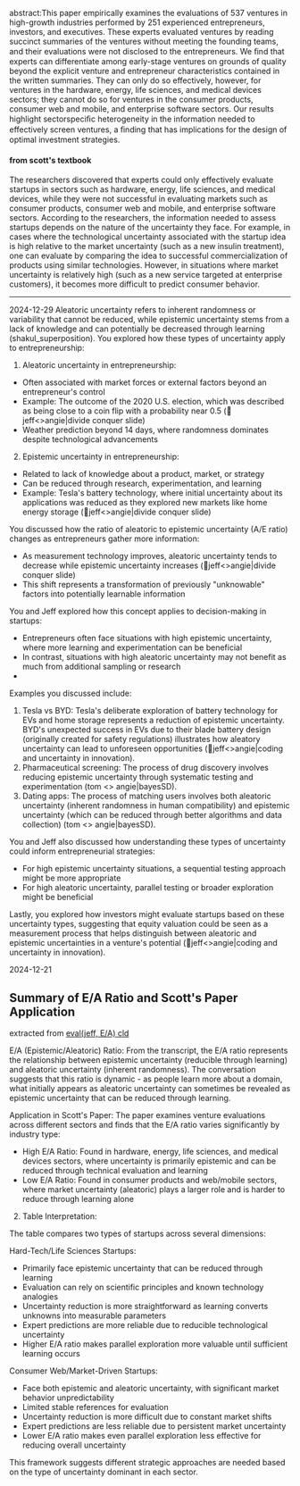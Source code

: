 abstract:This paper empirically examines the evaluations of 537 ventures in high-growth industries performed by 251 experienced entrepreneurs, investors, and executives. These experts evaluated ventures by reading succinct summaries of the ventures without meeting the founding teams, and their evaluations were not disclosed to the entrepreneurs. We ﬁnd that experts can differentiate among early-stage ventures on grounds of quality beyond the explicit venture and entrepreneur characteristics contained in the written summaries. They can only do so effectively, however, for ventures in the hardware, energy, life sciences, and medical devices sectors; they cannot do so for ventures in the consumer products, consumer web and mobile, and enterprise software sectors. Our results highlight sectorspeciﬁc heterogeneity in the information needed to effectively screen ventures, a ﬁnding that has implications for the design of optimal investment strategies.

#### from scott's textbook
The researchers discovered that experts could only effectively evaluate startups in sectors such as hardware, energy, life sciences, and medical devices, while they were not successful in evaluating markets such as consumer products, consumer web and mobile, and enterprise software sectors. According to the researchers, the information needed to assess startups depends on the nature of the uncertainty they face. For example, in cases where the technological uncertainty associated with the startup idea is high relative to the market uncertainty (such as a new insulin treatment), one can evaluate by comparing the idea to successful commercialization of products using similar technologies. However, in situations where market uncertainty is relatively high (such as a new service targeted at enterprise customers), it becomes more difficult to predict consumer behavior.

---
2024-12-29
Aleatoric uncertainty refers to inherent randomness or variability that cannot be reduced, while epistemic uncertainty stems from a lack of knowledge and can potentially be decreased through learning (shakul_superposition). You explored how these types of uncertainty apply to entrepreneurship:

1. Aleatoric uncertainty in entrepreneurship:
- Often associated with market forces or external factors beyond an entrepreneur's control
- Example: The outcome of the 2020 U.S. election, which was described as being close to a coin flip with a probability near 0.5 (👻jeff<>angie|divide conquer slide)
- Weather prediction beyond 14 days, where randomness dominates despite technological advancements

2. Epistemic uncertainty in entrepreneurship:
- Related to lack of knowledge about a product, market, or strategy
- Can be reduced through research, experimentation, and learning
- Example: Tesla's battery technology, where initial uncertainty about its applications was reduced as they explored new markets like home energy storage (👻jeff<>angie|divide conquer slide)

You discussed how the ratio of aleatoric to epistemic uncertainty (A/E ratio) changes as entrepreneurs gather more information:
- As measurement technology improves, aleatoric uncertainty tends to decrease while epistemic uncertainty increases (👻jeff<>angie|divide conquer slide)
- This shift represents a transformation of previously "unknowable" factors into potentially learnable information

You and Jeff explored how this concept applies to decision-making in startups:
- Entrepreneurs often face situations with high epistemic uncertainty, where more learning and experimentation can be beneficial
- In contrast, situations with high aleatoric uncertainty may not benefit as much from additional sampling or research
- 
Examples you discussed include:
1. Tesla vs BYD: Tesla's deliberate exploration of battery technology for EVs and home storage represents a reduction of epistemic uncertainty. BYD's unexpected success in EVs due to their blade battery design (originally created for safety regulations) illustrates how aleatory uncertainty can lead to unforeseen opportunities (👻jeff<>angie|coding and uncertainty in innovation).
2. Pharmaceutical screening: The process of drug discovery involves reducing epistemic uncertainty through systematic testing and experimentation (tom <> angie|bayesSD).
3. Dating apps: The process of matching users involves both aleatoric uncertainty (inherent randomness in human compatibility) and epistemic uncertainty (which can be reduced through better algorithms and data collection) (tom <> angie|bayesSD).
    

You and Jeff also discussed how understanding these types of uncertainty could inform entrepreneurial strategies:
- For high epistemic uncertainty situations, a sequential testing approach might be more appropriate
- For high aleatoric uncertainty, parallel testing or broader exploration might be beneficial

Lastly, you explored how investors might evaluate startups based on these uncertainty types, suggesting that equity valuation could be seen as a measurement process that helps distinguish between aleatoric and epistemic uncertainties in a venture's potential (👻jeff<>angie|coding and uncertainty in innovation).

2024-12-21
## Summary of E/A Ratio and Scott's Paper Application
extracted from [eval(jeff, E/A) cld](https://claude.ai/chat/b55ae178-5ee2-4392-9e18-6f37bad3b60c)

E/A (Epistemic/Aleatoric) Ratio:
From the transcript, the E/A ratio represents the relationship between epistemic uncertainty (reducible through learning) and aleatoric uncertainty (inherent randomness). The conversation suggests that this ratio is dynamic - as people learn more about a domain, what initially appears as aleatoric uncertainty can sometimes be revealed as epistemic uncertainty that can be reduced through learning.

Application in Scott's Paper:
The paper examines venture evaluations across different sectors and finds that the E/A ratio varies significantly by industry type:
- High E/A Ratio: Found in hardware, energy, life sciences, and medical devices sectors, where uncertainty is primarily epistemic and can be reduced through technical evaluation and learning
- Low E/A Ratio: Found in consumer products and web/mobile sectors, where market uncertainty (aleatoric) plays a larger role and is harder to reduce through learning alone

2. Table Interpretation:

The table compares two types of startups across several dimensions:

Hard-Tech/Life Sciences Startups:
- Primarily face epistemic uncertainty that can be reduced through learning
- Evaluation can rely on scientific principles and known technology analogies
- Uncertainty reduction is more straightforward as learning converts unknowns into measurable parameters
- Expert predictions are more reliable due to reducible technological uncertainty
- Higher E/A ratio makes parallel exploration more valuable until sufficient learning occurs

Consumer Web/Market-Driven Startups:
- Face both epistemic and aleatoric uncertainty, with significant market behavior unpredictability
- Limited stable references for evaluation
- Uncertainty reduction is more difficult due to constant market shifts
- Expert predictions are less reliable due to persistent market uncertainty
- Lower E/A ratio makes even parallel exploration less effective for reducing overall uncertainty

This framework suggests different strategic approaches are needed based on the type of uncertainty dominant in each sector.
